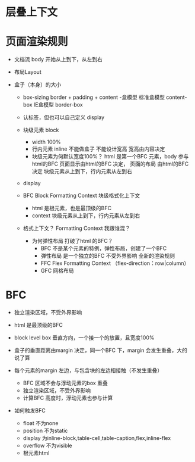# 层叠上下文

# 页面渲染规则

- 文档流
  body 开始从上到下，从左到右

- 布局Layout

- 盒子（本身）的大小
  - box-sizing border + padding + content
    -盒模型 
    标准盒模型 content-box
    IE盒模型 border-box


  - 认标签，但也可以自己定义 display
  - 块级元素 block
    - width 100% 
    - 行内元素 inline 不能做盒子 不能设计宽高 宽高由内容决定
    - 块级元素为何默认宽度100%？
      html 是第一个BFC 元素，body 参与html的BFC
        页面显示由html的BFC 决定， 页面的布局 由html的BFC 决定 块级元素从上到下，行内元素从左到右
  
  - display 

  - BFC Block Formatting Context 块级格式化上下文
    - html 是根元素，也是最顶级的BFC
    - context 块级元素从上到下，行内元素从左到右

  - 格式上下文？ Formatting Context 我跟谁混？
    - 为何弹性布局 打破了html 的BFC？
      - BFC 不是某个元素的特例，弹性布局，创建了一个BFC
      - 弹性布局 是一个独立的BFC 不受外界影响 全新的渲染规则 
      - FFC Flex Formatting Context  （flex-direction：row|column）
      - GFC 网格布局
  
# BFC 
   - 独立渲染区域，不受外界影响
   - html 是最顶级的BFC 
   - block level box 垂直方向，一个接一个的放置，且宽度100%
   - 盒子的垂直距离由margin 决定，同一个BFC 下，margin 会发生重叠，大的说了算
   - 每个元素的margin 左边，与包含块的左边相接触（不发生重叠）
     - BFC 区域不会与浮动元素的box 重叠
     - 独立渲染区域，不受外界影响
     - 计算BFC 高度时，浮动元素也参与计算

   - 如何触发BFC
     - float 不为none
     - position 不为static
     - display 为inline-block,table-cell,table-caption,flex,inline-flex
     - overflow 不为visible
     - 根元素html 